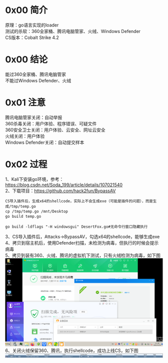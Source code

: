 # 0x00 简介
原理：go语言实现的loader  
测试的杀软：360全家桶、腾讯电脑管家、火绒、Windows Defender  
CS版本：Cobalt Strike 4.2  

# 0x00 结论
能过360全家桶、腾讯电脑管家  
不能过Windows Defender、火绒  

# 0x01 注意
腾讯电脑管家关闭：自动举报  
360杀毒关闭：用户体验、程序错误、可疑文件  
360安全卫士关闭：用户体验、云安全、网址云安全  
火绒关闭：用户体验  
Windows Defender关闭：自动提交样本  

# 0x02 过程
1、Kali下安装go环境，参考：https://blog.csdn.net/Soda_199/article/details/107021540  
2、下载项目：https://github.com/hack2fun/BypassAV  
```
CS导入插件后，生成x64的shellcode，实际上不会生成exe（可能是插件的问题），而是生成/tmp/temp.go  
cp /tmp/temp.go /mnt/Desktop  
go build temp.go  

go build -ldflags "-H windowsgui" DesertFox.go#无命令行窗口隐藏执行
```
3、CS导入插件后，Attacks->BypassAV，勾选x64的shellcode，能够生成exe  
4、拷贝到宿主机后，使用Defender扫描，未检测为病毒，但执行的时候会提示病毒  
5、拷贝到装有360、火绒、腾讯的虚拟机下测试，只有火绒检测为病毒，如下图  
![image](./pic/1.png)  
6、关闭火绒保留360、腾讯，执行shellcode，成功上线CS，如下图  
![image](./pic/2.png)  
